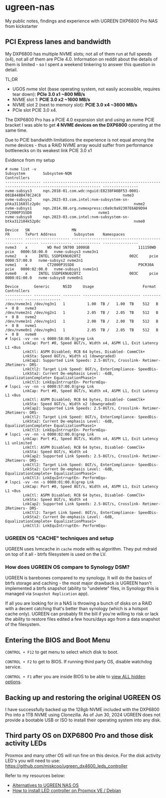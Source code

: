 # ugreen-nas

My public notes, findings and experience with UGREEN DXP6800 Pro NAS from kickstarter

## PCI Express lanes and bandwidth

My DXP6800 has multiple NVME slots; not all of them run at full speeds (x4), not all of them are PCIe 4.0. Information on reddit about the details of them is limited - so I spent a weekend tinkering to answer this question in detail.

TL;DR

- UGOS nvme slot (base operating system, not easily accessible, requires tear down): **PCIe 3.0 x1 ~800 MB/s**
- NVME slot 1: **PCIE 3.0 x2 ~1600 MB/s**
- NVME slot 2 (next to memory slot): **PCIE 3.0 x4 ~3600 MB/s**
- PCIe slot PCIE 3.0 x4.

The DXP6800 Pro has a PCIE 4.0 expansion slot and using an nvme PCIE bracket I was able to get **4 NVME devices on the DXP6800** operating at the same time.

Due to PCIE bandwidth limitations the experience is not equal among the nvme devices - thus a RAID NVME array would suffer from performance bottlenecks on its weakest link PCIE 3.0 x1

Evidence from my setup

```
# nvme list -v
Subsystem        Subsystem-NQN                                                                                    Controllers
---------------- ------------------------------------------------------------------------------------------------ ----------------
nvme-subsys3     nqn.2018-01.com.wdc:nguid:E8238FA6BF53-0001-001B448B478C24C8                                     nvme3
nvme-subsys2     nqn.2023-03.com.intel:nvm-subsystem-sn-phka311603lz2p0c                                          nvme2
nvme-subsys1     nqn.2014.08.org.nvmexpress:c0a9c0a92307E6AD9D94        CT2000P3SSD8                              nvme1
nvme-subsys0     nqn.2023-03.com.intel:nvm-subsystem-sn-btka312104k52p0c                                          nvme0

Device   SN                   MN                                       FR       TxPort Address        Subsystem    Namespaces
-------- -------------------- ---------------------------------------- -------- ------ -------------- ------------ ----------------
nvme3    x         WD Red SN700 1000GB                      111150WD pcie   0000:58:00.0   nvme-subsys3 nvme3n1
nvme2    x     INTEL SSDPEKNU020TZ                      002C     pcie   0000:57:00.0   nvme-subsys2 nvme2n1
nvme1    x         CT2000P3SSD8                             P9CR30A  pcie   0000:02:00.0   nvme-subsys1 nvme1n1
nvme0    x     INTEL SSDPEKNU020TZ                      003C     pcie   0000:01:00.0   nvme-subsys0 nvme0n1

Device       Generic      NSID     Usage                      Format           Controllers
------------ ------------ -------- -------------------------- ---------------- ----------------
/dev/nvme3n1 /dev/ng3n1   1          1.00  TB /   1.00  TB    512   B +  0 B   nvme3
/dev/nvme2n1 /dev/ng2n1   1          2.05  TB /   2.05  TB    512   B +  0 B   nvme2
/dev/nvme1n1 /dev/ng1n1   1          2.00  TB /   2.00  TB    512   B +  0 B   nvme1
/dev/nvme0n1 /dev/ng0n1   1          2.05  TB /   2.05  TB    512   B +  0 B   nvme0
# lspci -vv -nn -s 0000:58:00.0|grep Lnk
		LnkCap:	Port #0, Speed 8GT/s, Width x4, ASPM L1, Exit Latency L1 <8us
		LnkCtl:	ASPM Disabled; RCB 64 bytes, Disabled- CommClk+
		LnkSta:	Speed 8GT/s, Width x1 (downgraded)
		LnkCap2: Supported Link Speeds: 2.5-8GT/s, Crosslink- Retimer- 2Retimers- DRS-
		LnkCtl2: Target Link Speed: 8GT/s, EnterCompliance- SpeedDis-
		LnkSta2: Current De-emphasis Level: -6dB, EqualizationComplete+ EqualizationPhase1+
		LnkCtl3: LnkEquIntrruptEn- PerformEqu-
# lspci -vv -nn -s 0000:57:00.0|grep Lnk
		LnkCap:	Port #0, Speed 8GT/s, Width x4, ASPM L1, Exit Latency L1 <8us
		LnkCtl:	ASPM Disabled; RCB 64 bytes, Disabled- CommClk+
		LnkSta:	Speed 8GT/s, Width x2 (downgraded)
		LnkCap2: Supported Link Speeds: 2.5-8GT/s, Crosslink- Retimer- 2Retimers- DRS-
		LnkCtl2: Target Link Speed: 8GT/s, EnterCompliance- SpeedDis-
		LnkSta2: Current De-emphasis Level: -6dB, EqualizationComplete+ EqualizationPhase1+
		LnkCtl3: LnkEquIntrruptEn- PerformEqu-
# lspci -vv -nn -s 0000:02:00.0|grep Lnk
		LnkCap:	Port #1, Speed 8GT/s, Width x4, ASPM L1, Exit Latency L1 unlimited
		LnkCtl:	ASPM Disabled; RCB 64 bytes, Disabled- CommClk+
		LnkSta:	Speed 8GT/s, Width x4
		LnkCap2: Supported Link Speeds: 2.5-8GT/s, Crosslink- Retimer- 2Retimers- DRS-
		LnkCtl2: Target Link Speed: 8GT/s, EnterCompliance- SpeedDis-
		LnkSta2: Current De-emphasis Level: -6dB, EqualizationComplete+ EqualizationPhase1+
		LnkCtl3: LnkEquIntrruptEn- PerformEqu-
# lspci -vv -nn -s 0000:01:00.0|grep Lnk
		LnkCap:	Port #0, Speed 8GT/s, Width x4, ASPM L1, Exit Latency L1 <8us
		LnkCtl:	ASPM Disabled; RCB 64 bytes, Disabled- CommClk+
		LnkSta:	Speed 8GT/s, Width x4
		LnkCap2: Supported Link Speeds: 2.5-8GT/s, Crosslink- Retimer- 2Retimers- DRS-
		LnkCtl2: Target Link Speed: 8GT/s, EnterCompliance- SpeedDis-
		LnkSta2: Current De-emphasis Level: -6dB, EqualizationComplete+ EqualizationPhase1+
		LnkCtl3: LnkEquIntrruptEn- PerformEqu-
```

### UGREEN OS "CACHE" techniques and setup

UGREEN uses lvmcache in `cache` mode with `mq` algorithm. They put mdraid on top of it all - btrfs filesystem is used on the LV.

### How does UGREEN OS compare to Synology DSM?

UGREEN is barebones compared to my synology. It will do the basics of btrfs storage and caching - the most major drawback is UGREEN hasn't implemented a btrfs snapshot (ability to "undelete" files, in Synology this is managed via `Snapshot Replication` app).

If all you are looking for in a NAS is throwing a bunch of disks on a RAID with a decent catching that's better than synology (which is a hotspot cache only). UGREEN can probably fit the bill if you're willing to risk or lack the ability to restore files edited a few hours/days ago from a data snapshot of the filesystem.

## Entering the BIOS and Boot Menu

`CONTROL + F12` to get menu to select which disk to boot.

`CONTROL + F2` to get to BIOS. If running third party OS, disable watchdog service.

`CONTROL + F1` after you are inside BIOS to be able to [view ALL hidden options](https://www.reddit.com/r/UgreenNASync/comments/1e83h8l/trying_to_modify_bios_to_lower_power_consumption/?utm_source=share&utm_medium=web3x&utm_name=web3xcss&utm_term=1&utm_content=share_button).

## Backing up and restoring the original UGREEN OS

I have successfully backed up the 128gb NVME included with the DXP6800 Pro into a 1TB NVME using Clonezilla. As of Jun 30, 2024 UGREEN does not provide a bootable USB or ISO to install their operating system into any disk.

## Third party OS on DXP6800 Pro and those disk activity LEDs

Proxmox and many other OS will run fine on this device. For the disk activity LED's you will need to use: https://github.com/miskcoo/ugreen_dx4600_leds_controller

Refer to my resources below:
- [Alternatives to UGREEN NAS OS](alternative-operating-systems.md)
- [How to install LED controller on Proxmox VE / Debian](proxmox-led-install.md)